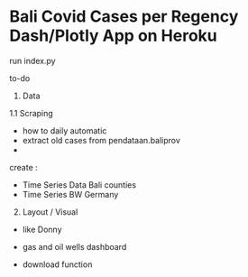 # Bali Covid Cases per Regency Dash/Plotly App on Heroku


run index.py

to-do

1. Data

1.1 Scraping
- how to daily automatic
- extract old cases from pendataan.baliprov
- 
create :
- Time Series Data Bali counties
- Time Series BW Germany

2. Layout / Visual
- like Donny
- gas and oil wells dashboard

- download function
